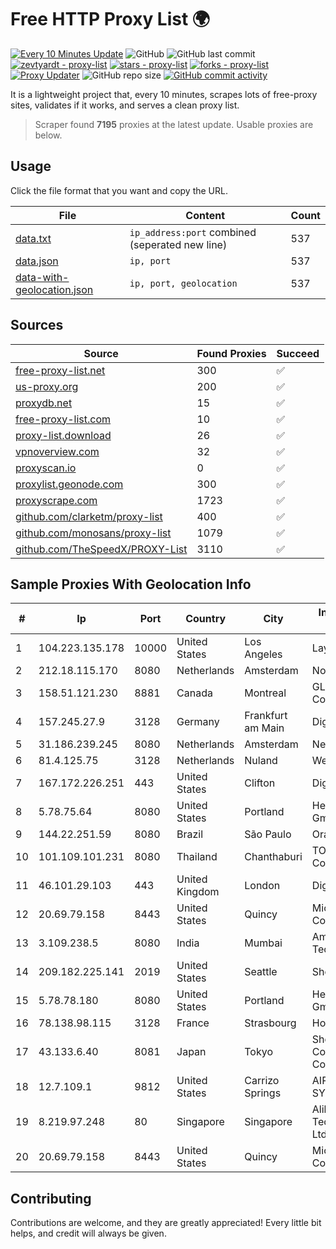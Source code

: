 
# Free HTTP Proxy List 🌍

[![Every 10 Minutes Update](https://github.com/mertguvencli/http-proxy-list/actions/workflows/main.yml/badge.svg?branch=main)](https://github.com/mertguvencli/http-proxy-list/actions/workflows/main.yml)
![GitHub](https://img.shields.io/github/license/mertguvencli/http-proxy-list)
![GitHub last commit](https://img.shields.io/github/last-commit/mertguvencli/http-proxy-list)
[![zevtyardt - proxy-list](https://img.shields.io/static/v1?label=zevtyardt&message=proxy-list&color=blue&logo=github)](https://github.com/zevtyardt/proxy-list "Go to GitHub repo")
[![stars - proxy-list](https://img.shields.io/github/stars/zevtyardt/proxy-list?style=social)](https://github.com/zevtyardt/proxy-list)
[![forks - proxy-list](https://img.shields.io/github/forks/zevtyardt/proxy-list?style=social)](https://github.com/zevtyardt/proxy-list)
[![Proxy Updater](https://github.com/zevtyardt/proxy-list/workflows/Proxy%20Updater/badge.svg)](https://github.com/zevtyardt/proxy-list/actions?query=workflow:"Proxy+Updater")
![GitHub repo size](https://img.shields.io/github/repo-size/zevtyardt/proxy-list)
[![GitHub commit activity](https://img.shields.io/github/commit-activity/m/zevtyardt/proxy-list?logo=commits)](https://github.com/zevtyardt/proxy-list/commits/main)

It is a lightweight project that, every 10 minutes, scrapes lots of free-proxy sites, validates if it works, and serves a clean proxy list.

> Scraper found **7195** proxies at the latest update. Usable proxies are below.

## Usage

Click the file format that you want and copy the URL.

|File|Content|Count|
|----|-------|-----|
|[data.txt](https://raw.githubusercontent.com/mertguvencli/http-proxy-list/main/proxy-list/data.txt)|`ip_address:port` combined (seperated new line)|537|
|[data.json](https://raw.githubusercontent.com/mertguvencli/http-proxy-list/main/proxy-list/data.json)|`ip, port`|537|
|[data-with-geolocation.json](https://raw.githubusercontent.com/mertguvencli/http-proxy-list/main/proxy-list/data-with-geolocation.json)|`ip, port, geolocation`|537|

## Sources

|Source|Found Proxies|Succeed|
|------|-------------|-------|
|[free-proxy-list.net](https://free-proxy-list.net)|300|✅|
|[us-proxy.org](https://www.us-proxy.org)|200|✅|
|[proxydb.net](http://proxydb.net)|15|✅|
|[free-proxy-list.com](https://free-proxy-list.com/?page=&port=&type%5B%5D=http&type%5B%5D=https&up_time=0&search=Search)|10|✅|
|[proxy-list.download](https://www.proxy-list.download/HTTP)|26|✅|
|[vpnoverview.com](https://vpnoverview.com/privacy/anonymous-browsing/free-proxy-servers)|32|✅|
|[proxyscan.io](https://www.proxyscan.io)|0|✅|
|[proxylist.geonode.com](https://proxylist.geonode.com/api/proxy-list?limit=300&page=1&sort_by=lastChecked&sort_type=desc&protocols=http,https)|300|✅|
|[proxyscrape.com](https://api.proxyscrape.com/v2/?request=displayproxies&protocol=http&timeout=10000&country=all&ssl=all&anonymity=all)|1723|✅|
|[github.com/clarketm/proxy-list](https://raw.githubusercontent.com/clarketm/proxy-list/master/proxy-list-raw.txt)|400|✅|
|[github.com/monosans/proxy-list](https://raw.githubusercontent.com/monosans/proxy-list/main/proxies/http.txt)|1079|✅|
|[github.com/TheSpeedX/PROXY-List](https://raw.githubusercontent.com/TheSpeedX/PROXY-List/master/http.txt)|3110|✅|


## Sample Proxies With Geolocation Info

|#|Ip|Port|Country|City|Internet Service Provider|
|-|--|----|-------|----|-------------------------|
|1|104.223.135.178|10000|United States|Los Angeles|LayerHost|
|2|212.18.115.170|8080|Netherlands|Amsterdam|NovoServe B.V.|
|3|158.51.121.230|8881|Canada|Montreal|GLOBALTELEHOST Corp.|
|4|157.245.27.9|3128|Germany|Frankfurt am Main|DigitalOcean, LLC|
|5|31.186.239.245|8080|Netherlands|Amsterdam|NetSkope Inc|
|6|81.4.125.75|3128|Netherlands|Nuland|WeservIT|
|7|167.172.226.251|443|United States|Clifton|DigitalOcean, LLC|
|8|5.78.75.64|8080|United States|Portland|Hetzner Online GmbH|
|9|144.22.251.59|8080|Brazil|São Paulo|Oracle Corporation|
|10|101.109.101.231|8080|Thailand|Chanthaburi|TOT Public Company Limited|
|11|46.101.29.103|443|United Kingdom|London|DigitalOcean, LLC|
|12|20.69.79.158|8443|United States|Quincy|Microsoft Corporation|
|13|3.109.238.5|8080|India|Mumbai|Amazon Technologies Inc.|
|14|209.182.225.141|2019|United States|Seattle|Shock Hosting LLC|
|15|5.78.78.180|8080|United States|Portland|Hetzner Online GmbH|
|16|78.138.98.115|3128|France|Strasbourg|Host Europe GmbH|
|17|43.133.6.40|8081|Japan|Tokyo|Shenzhen Tencent Computer Systems Company Limited|
|18|12.7.109.1|9812|United States|Carrizo Springs|AIRESPRING-ADT SYSTEMS, INC.|
|19|8.219.97.248|80|Singapore|Singapore|Alibaba (US) Technology Co., Ltd.|
|20|20.69.79.158|8443|United States|Quincy|Microsoft Corporation|



## Contributing

Contributions are welcome, and they are greatly appreciated! Every
little bit helps, and credit will always be given.

